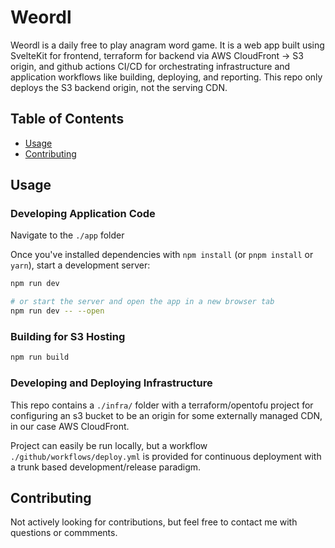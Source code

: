 # Weordl

Weordl is a daily free to play anagram word game. It is a web app built using SvelteKit for frontend, terraform for backend via AWS CloudFront -> S3 origin, and github actions CI/CD for orchestrating infrastructure and application workflows like building, deploying, and reporting. This repo only deploys the S3 backend origin, not the serving CDN.

## Table of Contents

- [Usage](#usage)
- [Contributing](#contributing)

## Usage

### Developing Application Code

Navigate to the `./app` folder

Once you've installed dependencies with `npm install` (or `pnpm install` or `yarn`), start a development server:

```bash
npm run dev

# or start the server and open the app in a new browser tab
npm run dev -- --open
```

### Building for S3 Hosting

```bash
npm run build
```

### Developing and Deploying Infrastructure

This repo contains a `./infra/` folder with a terraform/opentofu project for configuring an s3 bucket to be an origin for some externally managed CDN, in our case AWS CloudFront.

Project can easily be run locally, but a workflow `./github/workflows/deploy.yml` is provided for continuous deployment with a trunk based development/release paradigm.

## Contributing

Not actively looking for contributions, but feel free to contact me with questions or commments.